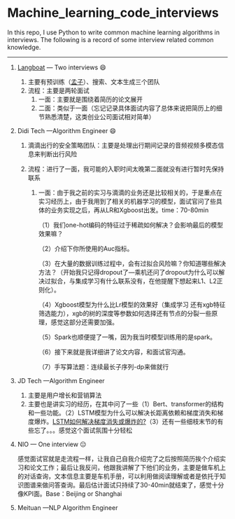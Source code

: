 # Machine_learning_code_interviews
In this repo, I use Python to write common machine learning algorithms in interviews. The following is a record of some interview related common knowledge.

------

1. [Langboat](https://langboat.com/techs/search) — Two interviews    :smile:

   1. 主要有预训练（[孟子](https://github.com/Langboat/Mengzi)）、搜索、文本生成三个团队
   2. 流程：主要是两轮面试
      1. 一面：主要就是围绕着简历的论文展开
      2. 二面：类似于一面（忘记记录具体面试内容了总体来说把简历上的细节熟悉清楚，这类创业公司面试相对简单）

2. Didi Tech —Algorithm Engineer    :smile:

   1. 滴滴出行的安全策略团队：主要是处理出行期间记录的音频视频多模态信息来判断出行风险

   2. 流程：进行了一面，我可能的入职时间太晚第二面就没有进行暂时先保持联系

      1. 一面：由于我之前的实习与滴滴的业务还是比较相关的，于是重点在实习经历上，由于我用到了相关的机器学习的模型，面试官问了些具体的业务实现之后，再从LR和Xgboost出发。time：70-80min

         （1）我们one-hot编码的特征过于稀疏如何解决？会影响最后的模型效果嘛？  

         （2）介绍下你所使用的Auc指标。  

         （3）在大量的数据训练过程中，会有过拟合风险嘛？你知道哪些解决方法？（开始我只记得dropout了—乘机还问了dropout为什么可以解决过拟合，与集成学习有什么联系没有，在他提醒下想起来L1、L2正则化）。  

         （4）Xgboost模型为什么比Lr模型的效果好（集成学习 还有xgb特征筛选能力），xgb的树的深度等参数如何选择还有节点的分裂一些原理，感觉这部分还需要加强。  

         （5）Spark也顺便提了一嘴，因为我当时模型训练用的是spark。  

         （6）接下来就是我详细讲了论文内容，和面试官沟通。  

         （7）手写算法题：连续最长子序列-dp来做就行

3. JD Tech —Algorithm Engineer

   1. 主要是用户增长和营销算法
   2. 主要也是讲实习的经历，在其中问了一些（1）Bert、transformer的结构和一些功能。（2）LSTM模型为什么可以解决长距离依赖和梯度消失和梯度爆炸。[LSTM如何解决梯度消失或爆炸的?](https://www.cnblogs.com/bonelee/p/10475453.html)（3）还有一些细枝末节的有些忘了。。。感觉这个面试氛围十分轻松

4. NIO — One interview    :expressionless:

   感觉面试官就是走流程一样，让我自己自我介绍完了之后按照简历挨个介绍实习和论文工作；最后让我反问，他跟我讲解了下他们的业务，主要是做车机上的对话查询，文本信息主要是车机手册，可以利用做阅读理解或者是依托于知识图谱来做问答查询。最后估计面试只持续了30-40min就结束了，感觉十分像KPI面。Base：Beijing or Shanghai

5. Meituan —NLP Algorithm Engineer

